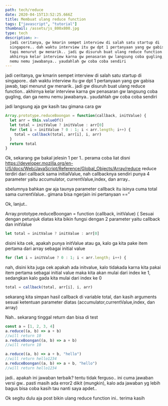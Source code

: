 ```yaml
---
path: tech/reduce
date: 2020-04-15T13:52:25.666Z
title: Membuat ulang reduce function
tags: ["javascript", "tutorial"]
thumbnail: /assets/js_800x800.jpg
type: tech
description: >-
  jadi ceritanya, gw kmarin sempet interview di salah satu startup di
  singapore.. dah waktu interview itu gw dpt 1 pertanyaan yang gw gabisa jawab,
  tapi menurut gw menarik.. jadi gw disuruh buat ulang reduce function..
  akhirnya kelar interview karna gw penasaran gw langsung coba gugling, dan ga
  nemu nemu jawabanya.. yaudahlah gw coba coba sendiri
---
```


jadi ceritanya, gw kmarin sempet interview di salah satu startup di singapore.. dah waktu interview itu gw dpt 1 pertanyaan yang gw gabisa jawab, tapi menurut gw menarik.. jadi gw disuruh buat ulang reduce function.. akhirnya kelar interview karna gw penasaran gw langsung coba gugling, dan ga nemu nemu jawabanya.. yaudahlah gw coba coba sendiri

jadi langsung aja gw kasih tau gimana cara gw

```javascript
Array.prototype.reduceBoongan = function(callback, initValue) {
  let arr = this.valueOf()
  let total = initValue ? initValue : arr[0]
  for (let i = initValue ? 0 : 1; i < arr.length; i++) {
    total = callback(total, arr[i], i, arr)
  }
  return total
}
```

Ok, sekarang gw bakal jelesin 1 per 1..
perama coba liat disni
https://developer.mozilla.org/en-US/docs/Web/JavaScript/Reference/Global_Objects/Array/reduce
reduce terdiri dari callback sama initialValue, nah callbacknya sendiri punya 4 parameter yaitu accumulator, currentValue,index, dan array..

sbelumnya bahkan gw aja taunya parameter callback itu isinya cuma total sama currentValue.. gimana bisa ngerjain ini pertanyaan ==”

Ok, lanjut..

Array.prototype.reduceBoongan = function (callback, initValue) {
Sesuai dengan petunjuk diatas kita bikin fungsi dengan 2 parameter yaitu callback dan initValue

```javascript
let total = initValue ? initValue : arr[0]
```

disini kita cek, apakah punya initValue atau ga, kalo ga kita pake item pertama dari array sebagai initial value

```javascript
for (let i = initValue ? 0 : 1; i < arr.length; i++) {
```

nah, disini kita juga cek apakah ada initvalue, kalo tidakada karna kita pakai item pertama sebagai initial value maka kita akan mulai dari index ke 1, sedangkan kalo gada kita mulai dari index ke 0

```javascript
total = callback(total, arr[i], i, arr)
```

sekarang kita simpan hasil callback di variable total, dan kasih arguments sesuai ketentuan parameter diatas (accumulator,currentValue,index, dan array)

Nah.. sekarang tinggal return dan bisa di test

```javascript
const a = [1, 2, 3, 4]
a.reduce((a, b) => a + b)
//will return 10
a.reduceBoongan((a, b) => a + b)
//will return 10

a.reduce((a, b) => a + b, "hello")
//will return hello1234
a.reduceBoongan((a, b) => a + b, "hello")
//will return hello1234
```

jadi.. apakah ini jawaban terbaik? tentu tidak ferguso.. ini cuma jawaban versi gw.. pasti masih ada error2 dikit (mungkin), kalo ada jawaban yg lebih bagus bisa coba kasih tau nanti saya apdet..

Ok segitu dulu aja post bikin ulang reduce function ini.. terima kasih

